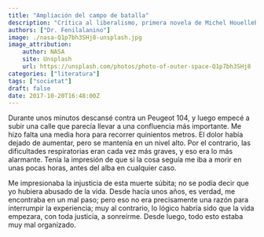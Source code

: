 ```yaml
---
title: "Ampliación del campo de batalla"
description: "Crítica al liberalismo, primera novela de Michel Houellebecq."
authors: ["Dr. Fenilalanino"]
image: ./nasa-Q1p7bh3SHj8-unsplash.jpg
image_attribution:
    author: NASA
    site: Unsplash
    url: https://unsplash.com/photos/photo-of-outer-space-Q1p7bh3SHj8
categories: ["literatura"]
tags: ["societat"]
draft: false
date: 2017-10-20T16:48:00Z
---
```


Durante unos minutos descansé contra un Peugeot 104, y luego empecé a subir una calle que parecía llevar a una confluencia más importante. Me hizo falta una media hora para recorrer quinientos metros. El dolor había dejado de aumentar, pero se mantenía en un nivel alto. Por el contrario, las dificultades respiratorias eran cada vez más graves, y eso era lo más alarmante. Tenía la impresión de que si la cosa seguía me iba a morir en unas pocas horas, antes del alba en cualquier caso.

Me impresionaba la injusticia de esta muerte súbita; no se podía decir que yo hubiera abusado de la vida. Desde hacía unos años, es verdad, me encontraba en un mal paso; pero eso no era precisamente una razón para interrumpir la experiencia; muy al contrario, lo lógico habría sido que la vida empezara, con toda justicia, a sonreírme. Desde luego, todo esto estaba muy mal organizado.
